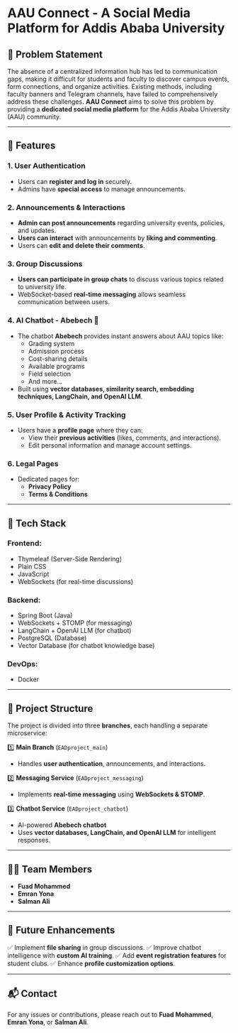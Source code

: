 # AAU Connect - A Social Media Platform for Addis Ababa University

## 📌 Problem Statement
The absence of a centralized information hub has led to communication gaps, making it difficult for students and faculty to discover campus events, form connections, and organize activities. Existing methods, including faculty banners and Telegram channels, have failed to comprehensively address these challenges. **AAU Connect** aims to solve this problem by providing a **dedicated social media platform** for the Addis Ababa University (AAU) community.

---

## 🚀 Features
### **1. User Authentication**
- Users can **register and log in** securely.
- Admins have **special access** to manage announcements.

### **2. Announcements & Interactions**
- **Admin can post announcements** regarding university events, policies, and updates.
- **Users can interact** with announcements by **liking and commenting**.
- Users can **edit and delete their comments**.

### **3. Group Discussions**
- **Users can participate in group chats** to discuss various topics related to university life.
- WebSocket-based **real-time messaging** allows seamless communication between users.

### **4. AI Chatbot - Abebech 🤖**
- The chatbot **Abebech** provides instant answers about AAU topics like:
  - Grading system
  - Admission process
  - Cost-sharing details
  - Available programs
  - Field selection
  - And more...
- Built using **vector databases, similarity search, embedding techniques, LangChain, and OpenAI LLM**.

### **5. User Profile & Activity Tracking**
- Users have a **profile page** where they can:
  - View their **previous activities** (likes, comments, and interactions).
  - Edit personal information and manage account settings.

### **6. Legal Pages**
- Dedicated pages for:
  - **Privacy Policy**
  - **Terms & Conditions**

---

## 🔨 Tech Stack
### **Frontend:**
- Thymeleaf (Server-Side Rendering)
- Plain CSS
- JavaScript
- WebSockets (for real-time discussions)

### **Backend:**
- Spring Boot (Java)
- WebSockets + STOMP (for messaging)
- LangChain + OpenAI LLM (for chatbot)
- PostgreSQL (Database)
- Vector Database (for chatbot knowledge base)

### **DevOps:**
- Docker

---

## 🌲 Project Structure
The project is divided into three **branches**, each handling a separate microservice:

1️⃣ **Main Branch** (`EADproject_main`)
   - Handles **user authentication**, announcements, and interactions.

2️⃣ **Messaging Service** (`EADproject_messaging`)
   - Implements **real-time messaging** using **WebSockets & STOMP**.

3️⃣ **Chatbot Service** (`EADproject_chatbot`)
   - AI-powered **Abebech chatbot**
   - Uses **vector databases, LangChain, and OpenAI LLM** for intelligent responses.

---

## 👨‍💻 Team Members
- **Fuad Mohammed**
- **Emran Yona**
- **Salman Ali**

---

## 📜 Future Enhancements
✅ Implement **file sharing** in group discussions.
✅ Improve chatbot intelligence with **custom AI training**.
✅ Add **event registration features** for student clubs.
✅ Enhance **profile customization options**.

---

## 📬 Contact
For any issues or contributions, please reach out to **Fuad Mohammed**, **Emran Yona**, or **Salman Ali**.

